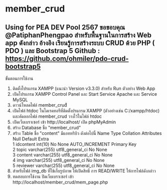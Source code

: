 # member_crud
Using for PEA DEV Pool 2567
ขอขอบคุณ @PatiphanPhengpao สำหรับพื้นฐานในการสร้าง Web app ดังกล่าว
อ้างอิง เรียนรู้การสร้างระบบ CRUD ด้วย PHP ( PDO ) และ Bootstrap 5
    Github : https://github.com/ohmiler/pdo-crud-bootstrap5
------------------------------------------------------------------
ขั้นตอนการใช้งาน
1. ติดตั้งโปรแกรม XAMPP (แนะนำ Version v3.3.0) สำหรับ Run ตัวอย่าง Web App
2. เปิดโปรแกรม XAMPP Control Panel และ Start Service Apache และ Service MySQL
3. ดาวน์โหลดไฟล์ member_crudื
4. เปิดไฟล์ htdoc ในไดเรคทอรีที่ติดตั้งปรแกรม XAMPP (ตัวอย่างเช่น C:/xampp/htdoc) และคัดลอกไฟล์ member_crud วางไว้ในไฟล์ htdoc
5. เปิดเว็บเบราเซอร์ เข้า http://localhost/ เปิด phpMyAdmin
6. สร้าง Database ชื่อ "member_crud"
7. สร้่าง Table ชื่อ "content" มีแอททริบิว ดังต่อไปนี้
   	Name	        Type	        Collation	    Attributes	Null	Default	    Extra	
    	1	idcontent       int(10)			                            No	    None		AUTO_INCREMENT	 Primary Key	
	2	topic	        varchar(255)	utf8_general_ci		        No	    None			
	3	content	        varchar(255)	utf8_general_ci		        No	    None			
	4	img	            varchar(255)	utf8_general_ci		        No	    None			
	5	reviewer	    varchar(255)	utf8_general_ci		        No	    None
8. 	สำหรับไฟล์ img_db ที่ใช้เก็บรูปภาพ ให้เปิดสิทธิ์ การ READ/WRITE ให้การไฟล์ดังกล่าว
9. 	ทดสอบการใช้งาน ปิดเว็บเบราเซอร์ เข้า http://localhost/member_crud/mem_page.php
